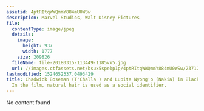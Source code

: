 ```yaml
---
assetid: 4ptRItqWWQmmY884mU0WSw
description: Marvel Studios, Walt Disney Pictures
file:
  contentType: image/jpeg
  details:
    image:
      height: 937
      width: 1777
    size: 209826
  fileName: file-20180315-113449-1185vu5.jpg
  url: //images.ctfassets.net/bsux5spekp1p/4ptRItqWWQmmY884mU0WSw/237123bf70f243963a473a33bb4cdbb0/file-20180315-113449-1185vu5.jpg
lastmodified: 1524652337.0493429
title: Chadwick Boseman (T'Challa ) and Lupita Nyong'o (Nakia) in Black Panther (2018).
  In the film, natural hair is used as a social identifier.
---
```

No content found